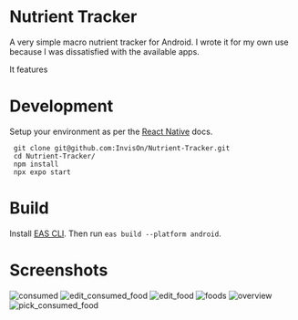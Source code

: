 # Nutrient Tracker

<!-- TODO: add license badge -->
<!-- TODO: project descript -->

A very simple macro nutrient tracker for Android.
I wrote it for my own use because I was dissatisfied with the available apps.

It features 

# Development

Setup your environment as per the [React Native](https://reactnative.dev/docs/set-up-your-environment) docs.

```shell
 git clone git@github.com:InvisOn/Nutrient-Tracker.git
 cd Nutrient-Tracker/
 npm install
 npx expo start
```

# Build

Install [EAS CLI](https://docs.expo.dev/build/setup/). Then run `eas build --platform android`.

# Screenshots

![consumed]( images/consumed.png )
![edit_consumed_food]( images/edit_consumed_food.png )
![edit_food]( images/edit_food.png )
![foods]( images/foods.png )
![overview]( images/overview.png )
![pick_consumed_food]( images/pick_consumed_food.png )
